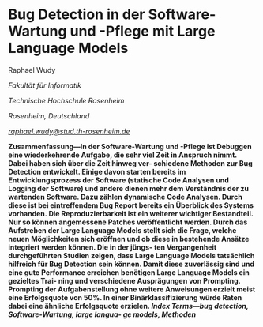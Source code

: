 # Bug Detection in der Software-Wartung und -Pflege mit Large Language Models

Raphael Wudy

*Fakultät für Informatik*

*Technische Hochschule Rosenheim*

*Rosenheim, Deutschland*

*raphael.wudy@stud.th-rosenheim.de*

**Zusammenfassung—In der Software-Wartung und -Pflege ist
Debuggen eine wiederkehrende Aufgabe, die sehr viel Zeit in
Anspruch nimmt. Dabei haben sich über die Zeit hinweg ver-
schiedene Methoden zur Bug Detection entwickelt. Einige davon
starten bereits im Entwicklungsprozess der Software (statische
Code Analysen und Logging der Software) und andere dienen
mehr dem Verständnis der zu wartenden Software. Dazu zählen
dynamische Code Analysen. Durch diese ist bei eintreffendem
Bug Report bereits ein Überblick des Systems vorhanden. Die
Reproduzierbarkeit ist ein weiterer wichtiger Bestandteil. Nur so
können angemessene Patches veröffentlicht werden. Durch das
Aufstreben der Large Language Models stellt sich die Frage,
welche neuen Möglichkeiten sich eröffnen und ob diese in
bestehende Ansätze integriert werden können. Die in der jüngs-
ten Vergangenheit durchgeführten Studien zeigen, dass Large
Language Models tatsächlich hilfreich für Bug Detection sein
können. Damit diese zuverlässig sind und eine gute Performance
erreichen benötigen Large Language Models ein gezieltes Trai-
ning und verschiedene Ausprägungen von Prompting. Prompting
der Aufgabenstellung ohne weitere Anweisungen erzielt meist
eine Erfolgsquote von 50%. In einer Binärklassifizierung würde
Raten dabei eine ähnliche Erfolgsquote erzielen.
*Index Terms—bug detection, Software-Wartung, large langua-
ge models, Methoden***
